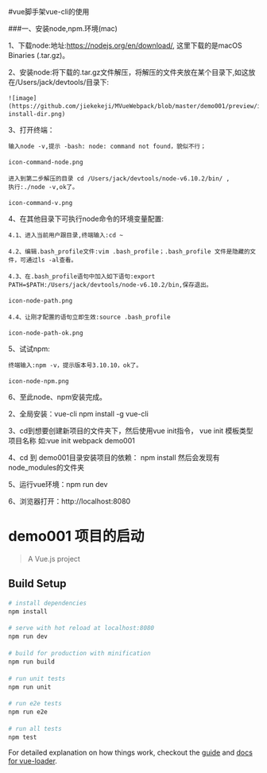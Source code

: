 #vue脚手架vue-cli的使用

###一、安装node,npm.环境(mac)

1、下载node:地址:https://nodejs.org/en/download/, 这里下载的是macOS Binaries (.tar.gz)。

2、安装node:将下载的.tar.gz文件解压，将解压的文件夹放在某个目录下,如这放在/Users/jack/devtools/目录下:

    ![image](https://github.com/jiekekeji/MVueWebpack/blob/master/demo001/preview/icon-install-dir.png)

3、打开终端：

    输入node -v,提示 -bash: node: command not found，貌似不行；
    
    icon-command-node.png
     
    进入到第二步解压的目录 cd /Users/jack/devtools/node-v6.10.2/bin/ ,
    执行:./node -v,ok了。
    
    icon-command-v.png
    
4、在其他目录下可执行node命令的环境变量配置:
   
    4.1、进入当前用户跟目录,终端输入:cd ~
    
    4.2、编辑.bash_profile文件:vim .bash_profile；.bash_profile 文件是隐藏的文件，可通过ls -al查看。
    
    4.3、在.bash_profile语句中加入如下语句:export PATH=$PATH:/Users/jack/devtools/node-v6.10.2/bin,保存退出。
    
    icon-node-path.png
    
    4.4、让刚才配置的语句立即生效:source .bash_profile 
    
    icon-node-path-ok.png

5、试试npm:
    
    终端输入:npm -v，提示版本号3.10.10，ok了。
    
    icon-node-npm.png
     
6、至此node、npm安装完成。




2、全局安装：vue-cli
   npm install -g vue-cli

3、cd到想要创建新项目的文件夹下，然后使用vue init指令，
   vue init 模板类型 项目名称
   如:vue init webpack demo001

4、cd 到 demo001目录安装项目的依赖：
   npm install
   然后会发现有 node_modules的文件夹

5、运行vue环境：npm run dev

6、浏览器打开：http://localhost:8080


# demo001 项目的启动

> A Vue.js project

## Build Setup

``` bash
# install dependencies
npm install

# serve with hot reload at localhost:8080
npm run dev

# build for production with minification
npm run build

# run unit tests
npm run unit

# run e2e tests
npm run e2e

# run all tests
npm test
```

For detailed explanation on how things work, checkout the [guide](http://vuejs-templates.github.io/webpack/) and [docs for vue-loader](http://vuejs.github.io/vue-loader).

